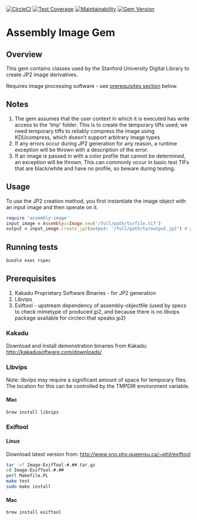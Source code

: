 [![CircleCI](https://circleci.com/gh/sul-dlss/assembly-image/tree/main.svg?style=svg)](https://circleci.com/gh/sul-dlss/assembly-image/tree/main)
[![Test Coverage](https://api.codeclimate.com/v1/badges/5bcd886bed28b1979ac0/test_coverage)](https://codeclimate.com/github/sul-dlss/assembly-image/test_coverage)
[![Maintainability](https://api.codeclimate.com/v1/badges/5bcd886bed28b1979ac0/maintainability)](https://codeclimate.com/github/sul-dlss/assembly-image/maintainability)
[![Gem Version](https://badge.fury.io/rb/assembly-image.svg)](https://badge.fury.io/rb/assembly-image)

# Assembly Image Gem

## Overview
This gem contains classes used by the Stanford University Digital Library to create JP2 image derivatives.

Requires image processing software - see [prerequisites section](#prerequisites) below.

## Notes

1. The gem assumes that the user context in which it is executed has write access to the 'tmp' folder.
This is to create the temporary tiffs used;  we need temporary tiffs to reliably compress the image using KDUcompress, which doesn’t support arbitrary image types
2. If any errors occur during JP2 generation for any reason, a runtime exception will be thrown with a description of the error.
3. If an image is passed in with a color profile that cannot be determined, an exception will be thrown. This can commonly occur in basic test TIFs that are black/white and have no profile, so beware during testing.

## Usage

To use the JP2 creation method, you first instantiate the image object with an input image and then operate on it.

```ruby
require 'assembly-image'
input_image = Assembly::Image.new('/full/path/to/file.tif')
output = input_image.create_jp2(output: '/full/path/to/output.jp2') # generate a new JP2 in the specified location
```

## Running tests

```bash
bundle exec rspec
```

## Prerequisites

1. Kakadu Proprietary Software Binaries - for JP2 generation
1. Libvips
1. Exiftool - upstream dependency of assembly-objectfile (used by specs to check mimetype of produced jp2, and because there is no libvips package available for circleci that speaks jp2)

### Kakadu

Download and install demonstration binaries from Kakadu:
http://kakadusoftware.com/downloads/

### Libvips
Note: libvips may require a significant amount of space for temporary files. The location for this can be controlled by the TMPDIR environment variable.

#### Mac

```bash
brew install libvips
```

### Exiftool

#### Linux
Download latest version from: http://www.sno.phy.queensu.ca/~phil/exiftool

```bash
tar -xf Image-ExifTool-#.##.tar.gz
cd Image-ExifTool-#.##
perl Makefile.PL
make test
sudo make install
```

#### Mac
```bash
brew install exiftool
```

